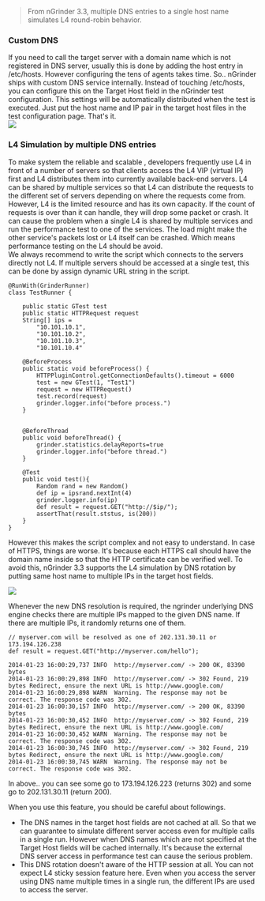>From nGrinder 3.3, multiple DNS entries to a single host name simulates L4 round-robin behavior.

### Custom DNS 
If you need to call the target server with a domain name which is not registered in DNS server, usually this is done by adding the host entry in /etc/hosts. However configuring the tens of agents takes time. So.. nGrinder ships with custom DNS service internally. Instead of touching /etc/hosts, you can configure this on the Target Host field in the nGrinder test configuration. This settings will be automatically distributed when the test is executed. Just put the host name and IP pair in the target host files in the test configuration page. That's it.  
![](http://www.cubrid.org/files/attach/images/379199/691/546/dns.png)

### L4 Simulation by multiple DNS entries
To make system the reliable and scalable , developers frequently use L4 in front of a number of servers so that clients access the L4 VIP (virtual IP) first and L4 distributes them into currently available back-end servers. L4 can be shared by multiple services so that L4 can distribute the requests to the different set of servers depending on where the requests come from.  
However, L4 is the limited resource and has its own capacity. If the count of requests is over than it can handle, they will drop some packet or crash. It can cause the problem when a single L4 is shared by multiple services and run the performance test to one of the services. The load might make the other service's packets lost or L4 itself can be crashed. Which means performance testing on the L4 should be avoid.  
We always recommend to write the script which connects to the servers directly not L4. If multiple servers should be accessed at a single test, this can be done by assign dynamic URL string in the script.
```
@RunWith(GrinderRunner)
class TestRunner {
 
    public static GTest test
    public static HTTPRequest request
    String[] ips =
        "10.101.10.1",
        "10.101.10.2",
        "10.101.10.3",
        "10.101.10.4"
 
    @BeforeProcess
    public static void beforeProcess() {
        HTTPPluginControl.getConnectionDefaults().timeout = 6000
        test = new GTest(1, "Test1")
        request = new HTTPRequest()
        test.record(request)
        grinder.logger.info("before process.")
    }
 
 
    @BeforeThread
    public void beforeThread() {
        grinder.statistics.delayReports=true
        grinder.logger.info("before thread.")
    }
 
    @Test
    public void test(){
        Random rand = new Random()
        def ip = ipsrand.nextInt(4)
        grinder.logger.info(ip)
        def result = request.GET("http://$ip/");
        assertThat(result.ststus, is(200))
    }
}
```

However this makes the script complex and not easy to understand. In case of HTTPS, things are worse. It's because each HTTPS call should have the domain name inside so that the HTTP certificate can be verified well. To avoid this, nGrinder 3.3 supports the L4 simulation by DNS rotation by putting same host name to multiple IPs in the target host fields. 

![](http://www.cubrid.org/files/attach/images/379199/691/546/target_host.png)

Whenever the new DNS resolution is required, the ngrinder underlying DNS engine checks there are multiple IPs mapped to the given DNS name. If there are multiple IPs, it randomly returns one of them.  
```
// myserver.com will be resolved as one of 202.131.30.11 or 173.194.126.238
def result = request.GET("http://myserver.com/hello");
```

```
2014-01-23 16:00:29,737 INFO  http://myserver.com/ -> 200 OK, 83390 bytes
2014-01-23 16:00:29,898 INFO  http://myserver.com/ -> 302 Found, 219 bytes Redirect, ensure the next URL is http://www.google.com/
2014-01-23 16:00:29,898 WARN  Warning. The response may not be correct. The response code was 302.
2014-01-23 16:00:30,157 INFO  http://myserver.com/ -> 200 OK, 83390 bytes
2014-01-23 16:00:30,452 INFO  http://myserver.com/ -> 302 Found, 219 bytes Redirect, ensure the next URL is http://www.google.com/
2014-01-23 16:00:30,452 WARN  Warning. The response may not be correct. The response code was 302.
2014-01-23 16:00:30,745 INFO  http://myserver.com/ -> 302 Found, 219 bytes Redirect, ensure the next URL is http://www.google.com/
2014-01-23 16:00:30,745 WARN  Warning. The response may not be correct. The response code was 302.
```

In above.. you can see some go to 173.194.126.223 (returns 302) and some go to 202.131.30.11 (return 200).

When you use this feature, you should be careful about followings.
- The DNS names in the target host fields are not cached at all. So that we can guarantee to simulate different server access even for multiple calls in a single run. However when DNS names which are not specified at the Target Host fields will be cached internally.  It's because the external DNS server access in performance test can cause the serious problem.
- This DNS rotation doesn't aware of the HTTP session at all. You can not expect L4 sticky session feature here. Even when you access the server using DNS name multiple times in a single run, the different IPs are used to access the server.